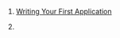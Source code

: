 
1. [Writing Your First Application](https://hyperledger-fabric.readthedocs.io/en/release-1.3/write_first_app.html)

2. 